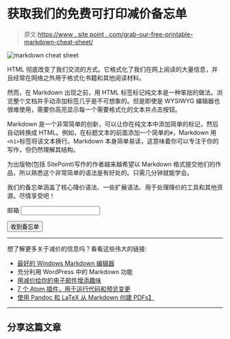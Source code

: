 # 获取我们的免费可打印减价备忘单

> 原文:[https://www . site point . com/grab-our-free-printable-markdown-cheat-sheet/](https://www.sitepoint.com/grab-our-free-printable-markdown-cheat-sheet/)

![markdown cheat sheet](../Images/78eb3962111a9a0d1780db069b8412b0.png)

HTML 彻底改变了我们交流的方式。它格式化了我们在网上阅读的大量信息，并且经常在网络之外用于格式化书籍和其他阅读材料。

然而，在 Markdown 出现之前，用 HTML 标签标记纯文本是一种笨拙的做法。浏览整个文档并手动添加标签几乎是不可想象的。但是即使是 WYSIWYG 编辑器也很难使用，需要你高亮显示每一个需要格式化的文本并点击按钮。

Markdown 是一个非常简单的创新，可以让你在纯文本中添加简单的标记，然后自动转换成 HTML。例如，在标题文本的前面添加一个简单的`#`，Markdown 用`<h1>`标签将该文本换行。Markdown 本身简单易读，这意味着你可以专注于你的写作，但仍然理解其结构。

为出版物(包括 SitePoint)写作的作者越来越希望以 Markdown 格式提交他们的作品，所以熟悉这个非常简单的语法是有好处的。只需几分钟就能学会。

我们的备忘单涵盖了核心降价语法、一些扩展语法、用于处理降价的工具和其他资源。尽情享受吧！

<form action="http://go.sitepoint.com/t/y/s/sjutyl/" method="post" id="subForm">

<label for="fieldEmail">邮箱</label>
<input id="fieldEmail" name="cm-sjutyl-sjutyl" type="email" required="">

<button type="submit">收到备忘单</button>

</form>

* * *

想了解更多关于减价的信息吗？看看这些伟大的链接:

*   [最好的 Windows Markdown 编辑器](https://www.sitepoint.com/best-markdown-editors-windows/)
*   充分利用 WordPress 中的 Markdown 功能
*   [用减价给你的电子邮件增添趣味](https://www.sitepoint.com/spicing-up-your-emails-with-markdown/)
*   [7 个 Atom 插件，用于运行代码和预览变更](https://www.sitepoint.com/7-atom-add-ons-for-running-code-and-previewing-changes/)
*   [使用 Pandoc 和 LaTeX 从 Markdown 创建 PDFs】](https://www.sitepoint.com/creating-pdfs-from-markdown-with-pandoc-and-latex/)

* * *

## 分享这篇文章
